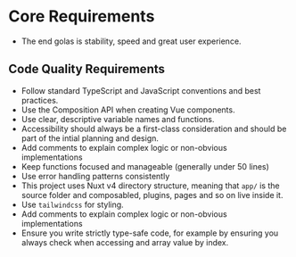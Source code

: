 # Core Requirements

- The end golas is stability, speed and great user experience.

## Code Quality Requirements

- Follow standard TypeScript and JavaScript conventions and best practices.
- Use the Composition API when creating Vue components.
- Use clear, descriptive variable names and functions.
- Accessibility should always be a first-class consideration and should be part of the intial planning and design.
- Add comments to explain complex logic or non-obvious implementations
- Keep functions focused and manageable (generally under 50 lines)
- Use error handling patterns consistently
- This project uses Nuxt v4 directory structure, meaning that `app/` is the source folder and composabled, plugins, pages and so on live inside it.
- Use `tailwindcss` for styling.
- Add comments to explain complex logic or non-obvious implementations
- Ensure you write strictly type-safe code, for example by ensuring you always check when accessing and array value by index.
